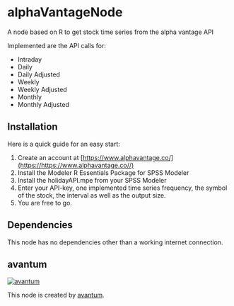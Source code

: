 # alphaVantageNode
A node based on R to get stock time series from the alpha vantage API

Implemented are the API calls for:
* Intraday
* Daily
* Daily Adjusted
* Weekly
* Weekly Adjusted
* Monthly
* Monthly Adjusted

## Installation
Here is a quick guide for an easy start:
1. Create an account at [https://www.alphavantage.co/](https://https://www.alphavantage.co//)
2. Install the Modeler R Essentials Package for SPSS Modeler
3. Install the holidayAPI.mpe from your SPSS Modeler
4. Enter your API-key, one implemented time series frequency, the symbol of the stock, the interval as well as the output size.
5. You are free to go.

## Dependencies
This node has no dependencies other than a working internet connection.

## avantum
[![avantum](https://www.avantum.de/typo3conf/ext/website_avantum/Resources/Public/Media/layout/avantum-logo-2018-9.png "avantum consult AG")](https://www.avantum.de/)

This node is created by [avantum](https://www.avantum.de/).
